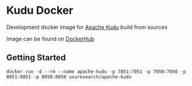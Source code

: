# Kudu Docker
Development docker image for [Apache Kudu](https://github.com/apache/kudu) build from sources

Image can be found on [DockerHub](https://hub.docker.com/r/usuresearch/apache-kudu/)

## Getting Started

```
docker run -d --rm --name apache-kudu -p 7051:7051 -p 7050:7050 -p 8051:8051 -p 8050:8050 usuresearch/apache-kudu

```
